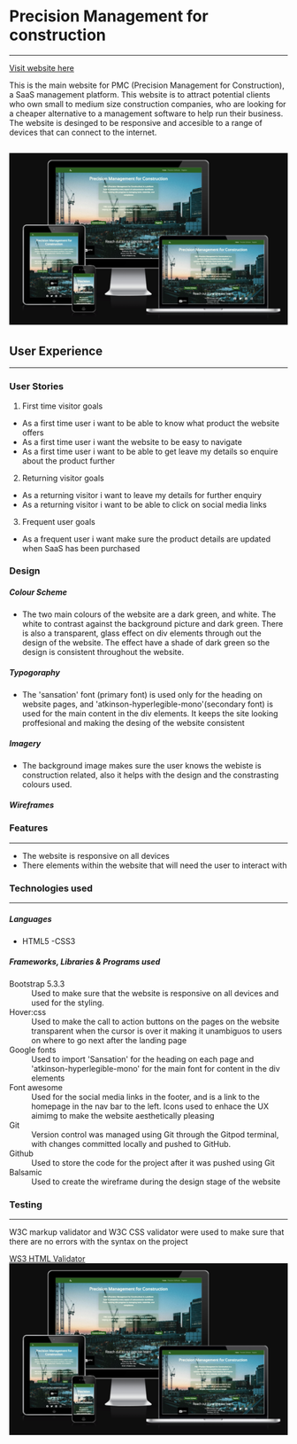 # Precision Management for construction
---
[Visit website here](https://sshang93.github.io/PMC-UI/)

This is the main website for PMC (Precision Management for Construction), a SaaS management platform. This website is to attract potential clients who own small to medium size construction companies, who are looking for a cheaper alternative to a management software to help run their business. The website is desinged to be responsive and accesible to a range of devices that can connect to the internet. 

![Responsive design](assets/images/responsive-img.png)
---

## User Experience
---

### User Stories

1. First time visitor goals

- As a first time user i want to be able to know what product the website offers
- As a first time user i want the website to be easy to navigate
- As a first time user i want to be able to get leave my details so enquire about the product further 

2. Returning visitor goals

- As a returning visitor i want to leave my details for further enquiry
- As a returning visitor i want to be able to click on social media links

3. Frequent user goals

- As a frequent user i want make sure the product details are updated when SaaS has been purchased

### Design

##### Colour Scheme 
- The two main colours of the website are a dark green, and white. The white to contrast against the background picture and dark green. There is also a transparent, glass effect on div elements through out the design of the website. The effect have a shade of dark green so the design is consistent throughout the website. 
##### Typogoraphy
- The 'sansation' font (primary font) is used only for the heading on website pages, and 'atkinson-hyperlegible-mono'(secondary font) is used for the main content in the div elements. It keeps the site looking proffesional and making the desing of the website consistent
##### Imagery
- The background image makes sure the user knows the webiste is construction related, also it helps with the design and the constrasting colours used. 

##### Wireframes

### Features
---

- The website is responsive on all devices
- There elements within the website that will need the user to interact with 

### Technologies used
---

##### Languages 
- HTML5
-CSS3

##### Frameworks, Libraries & Programs used
<dl>
<dt>Bootstrap 5.3.3</dt>
<dd>Used to make sure that the website is responsive on all devices and used for the styling.<dd>

<dt>Hover:css<dt>
<dd>Used to make the call to action buttons on the pages on the website transparent when the cursor is over it making it unambiguos to users on where to go next after the landing page<dd>

<dt>Google fonts</dt>
<dd>Used to import 'Sansation' for the heading on each page and 'atkinson-hyperlegible-mono' for the main font for content in the div elements</dd>

<dt>Font awesome</dt>
<dd>Used for the social media links in the footer, and is a link to the homepage in the nav bar to the left. Icons used to enhace the UX aimimg to make the website aesthetically pleasing</dd>

<dt>Git</dt>
<dd>Version control was managed using Git through the Gitpod terminal, with changes committed locally and pushed to GitHub.</dd>

<dt>Github</dt>
<dd>Used to store the code for the project after it was pushed using Git</dd>

<dt>Balsamic</dt>
<dd>Used to create the wireframe during the design stage of the website</dd>
</dl>

### Testing
---

W3C markup validator and W3C CSS validator were used to make sure that there are no errors with the syntax on the project 

[WS3 HTML Validator](https://validator.w3.org/nu/#textarea) ![Responsive design](assets/images/responsive-img.png)




